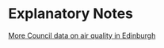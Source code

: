 # Explanatory Notes

[More Council data on air quality in Edinburgh](http://www.edinburgh.gov.uk/downloads/44/air_quality)